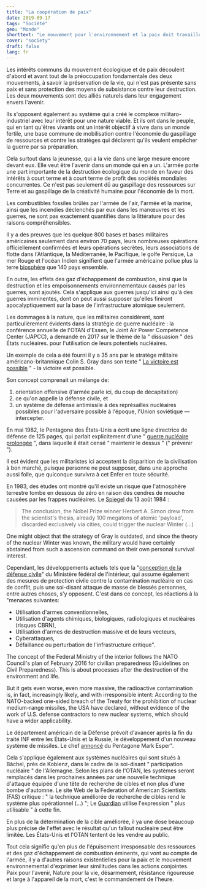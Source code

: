 ```yaml
---
title: "La coopération de paix"
date: 2019-09-17
tags: "Société"
geo: "Monde"
shorttext: "Le mouvement pour l'environnement et la paix doit travailler ensemble contre la machine rieque mondiale de la mort."
cover: "society"
draft: false
lang: fr
---
```


Les intérêts communs du mouvement écologique et de paix découlent d'abord et avant tout de la préoccupation fondamentale des deux mouvements, à savoir la préservation de la vie, qui n'est pas présente sans paix et sans protection des moyens de subsistance contre leur destruction. Les deux mouvements sont des alliés naturels dans leur engagement envers l'avenir.

Ils s'opposent également au système qui a créé le complexe militaro-industriel avec leur intérêt pour une nature viable. Et ils ont dans le peuple, qui en tant qu'êtres vivants ont un intérêt objectif à vivre dans un monde fertile, une base commune de mobilisation contre l'économie du gaspillage de ressources et contre les stratèges qui déclarent qu'ils veulent empêcher la guerre par sa préparation.

Cela surtout dans la jeunesse, qui a la vie dans une large mesure encore devant eux. Elle veut être l'avenir dans un monde qui en a un. L'armée porte une part importante de la destruction écologique du monde en faveur des intérêts à court terme et à court terme de profit des sociétés mondiales concurrentes. Ce n'est pas seulement dû au gaspillage des ressources sur Terre et au gaspillage de la créativité humaine pour l'économie de la mort.

Les combustibles fossiles brûlés par l'armée de l'air, l'armée et la marine, ainsi que les incendies déclenchés par eux dans les manœuvres et les guerres, ne sont pas exactement quantifiés dans la littérature pour des raisons compréhensibles.

Il y a des preuves que les quelque 800 bases et bases militaires américaines seulement dans environ 70 pays, leurs nombreuses opérations officiellement confirmées et leurs opérations secrètes, leurs associations de flotte dans l'Atlantique, la Méditerranée, le Pacifique, le golfe Persique, La mer Rouge et l'océan Indien signifient que l'armée américaine pollue plus la terre [biosphère](https://theecologist.org/2019/jun/27/us-military-pollution "US military pollution") que 140 pays ensemble.

En outre, les effets des gaz d'échappement de combustion, ainsi que la destruction et les empoisonnements environnementaux causés par les guerres, sont ajoutés. Cela s'applique aux guerres jusqu'ici ainsi qu'à des guerres imminentes, dont on peut aussi supposer qu'elles finiront apocalyptiquement sur la base de l'infrastructure atomique seulement.

Les dommages à la nature, que les militaires considèrent, sont particulièrement évidents dans la stratégie de guerre nucléaire : la conférence annuelle de l'OTAN d'Essen, le Joint Air Power Competence Center (JAPCC), a demandé en 2017 sur le thème de la " dissuasion " des États nucléaires. pour l'utilisation de leurs potentiels nucléaires.

Un exemple de cela a été fourni il y a 35 ans par le stratège militaire américano-britannique Colin S. Gray dans son texte " [La victoire est possible](https://robertsmcnamaracom.files.wordpress.com/2017/04/gray-payne-1980-victory-is-possible-c.pdf " VICTORYIS POSSIBLE") " - la victoire est possible.

Son concept comprenait un mélange de:

  1. orientation offensive (l'armée parle ici, du coup de décapitation) 
  2. ce qu'on appelle la défense civile, et
  3. un système de défense antimissile à des représailles nucléaires possibles pour l'adversaire possible à l'époque, l'Union soviétique — intercepter.
  
En mai 1982, le Pentagone des États-Unis a écrit une ligne directrice de défense de 125 pages, qui parlait explicitement d'une " [guerre nucléaire prolongée](https://www.nytimes.com/1982/05/30/world/pentagon-draws-up-first-strategy-for-fighting-a-long-nuclear-war.html "PENTAGON DRAWS UP FIRST STRATEGY FOR FIGHTING A LONG NUCLEAR WAR") ", dans laquelle il était censé " maintenir le dessus " (" prévenir ").

Il est évident que les militaristes ici acceptent la disparition de la civilisation à bon marché, puisque personne ne peut supposer, dans une approche aussi folle, que quiconque survivra à cet Enfer en toute sécurité.

En 1983, des études ont montré qu'il existe un risque que l'atmosphère terrestre tombe en dessous de zéro en raison des cendres de mouche causées par les frappes nucléaires. Le [Spiegel](https://magazin.spiegel.de/EpubDelivery/spiegel/pdf/13508607 "Spiegel Magazin, 13.08.1984") du 13 août 1984 :

> The conclusion, the Nobel Prize winner Herbert A. Simon drew from the scientist's thesis, already 100 megatons of atomic 'payload', discarded exclusively via cities, could trigger the nuclear Winter (...)

One might object that the strategy of Gray is outdated, and since the theory of the nuclear Winter was known, the military would have certainly abstained from such a ascension command on their own personal survival interest.

Cependant, les développements actuels tels que la "[conception de la défense civile](https://www.loc.gov/law/foreign-news/article/germany-government-publishes-civil-defense-concept/ "Germany: Government Publishes Civil Defense Concept")" du Ministère fédéral de l'intérieur, qui assume également des mesures de protection civile contre la contamination nucléaire en cas de conflit, puis une soi-disant attaque de masse de blessés personnes, entre autres choses, s'y opposent. C'est dans ce concept, les réactions à la "menaces suivantes:

  - Utilisation d'armes conventionnelles,
  - Utilisation d'agents chimiques, biologiques, radiologiques et nucléaires (risques CBRN),
  - Utilisation d'armes de destruction massive et de leurs vecteurs,
  - Cyberattaques,
  - Défaillance ou perturbation de l'infrastructure critique".

The concept of the Federal Ministry of the interior follows the NATO Council's plan of February 2016 for civilian preparedness (Guidelines on Civil Preparedness). This is about processes after the destruction of the environment and life.

But it gets even worse, even more massive, the radioactive contamination is, in fact, increasingly likely, and with irresponsible intent: According to the NATO-backed one-sided breach of the Treaty for the prohibition of nuclear medium-range missiles, the USA have declared, without evidence of the work of U.S. defense contractors to new nuclear systems, which should have a wider applicability.

Le département américain de la Défense prévoit d'avancer après la fin du traité INF entre les États-Unis et la Russie, le développement d'un nouveau système de missiles. Le chef [annoncé](https://www.usnews.com/news/world-report/articles/2019-08-02/defense-secretary-mark-esper-threatens-russia-with-new-missile-system "Unrestricted by Nuclear Treaty, Pentagon Chief Threatens Russia With New Weapons") du Pentagone Mark Esper".

Cela s'applique également aux systèmes nucléaires qui sont situés à Bâchel, près de Koblenz, dans le cadre de la soi-disant " participation nucléaire " de l'Allemagne. Selon les plans de l'OTAN, les systèmes seront remplacés dans les prochaines années par une nouvelle technique d'attaque équipée d'une tête de recherche de cibles et non plus d'une bombe d'automne. Le site Web de la Federation of American Scientists (FAS) critique : " la technique améliorée de recherche de cibles rend le système plus opérationnel (...) "; Le [Guardian](https://www.theguardian.com/world/julian-borger-global-security-blog/2015/nov/10/americas-new-more-usable-nuclear-bomb-in-europe "America's new, more 'usable', nuclear bomb in Europe") utilise l'expression " plus utilisable " à cette fin.

En plus de la détermination de la cible améliorée, il ya une dose beaucoup plus précise de l'effet avec le résultat qu'un fallout nucléaire peut être limitée. Les États-Unis et l'OTAN tentent de les vendre au public.

Tout cela signifie qu'en plus de l'épuisement irresponsable des ressources et des gaz d'échappement de combustion éminents, qui vont au compte de l'armée, il y a d'autres raisons existentielles pour la paix et le mouvement environnemental d'exprimer leur similitudes dans les actions conjointes. Paix pour l'avenir, Nature pour la vie, désarmement, résistance rigoureuse et large à l'appareil de la mort, c'est le commandement de l'heure.
